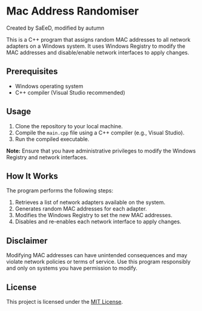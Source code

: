 # Mac Address Randomiser 
Created by SaEeD, modified by autumn

This is a C++ program that assigns random MAC addresses to all network adapters on a Windows system. It uses Windows Registry to modify the MAC addresses and disable/enable network interfaces to apply changes.

## Prerequisites

- Windows operating system
- C++ compiler (Visual Studio recommended)

## Usage

1. Clone the repository to your local machine.
2. Compile the `main.cpp` file using a C++ compiler (e.g., Visual Studio).
3. Run the compiled executable.

**Note:** Ensure that you have administrative privileges to modify the Windows Registry and network interfaces.

## How It Works

The program performs the following steps:

1. Retrieves a list of network adapters available on the system.
2. Generates random MAC addresses for each adapter.
3. Modifies the Windows Registry to set the new MAC addresses.
4. Disables and re-enables each network interface to apply changes.

## Disclaimer

Modifying MAC addresses can have unintended consequences and may violate network policies or terms of service. Use this program responsibly and only on systems you have permission to modify.

## License

This project is licensed under the [MIT License](LICENSE).


